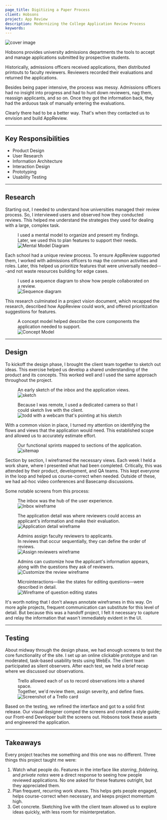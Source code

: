 ```yaml
---
page_title: Digitizing a Paper Process
client: Hobsons
project: App Review
description: Modernizing the College Application Review Process
keywords:
---
```


<div class="case-story__hero">
  <img src="/assets/placeholder-hero.svg" data-src="assets/hero.png" alt="cover image" />
</div>

Hobsons provides university admissions departments the tools to accept and manage applications submitted by prospective students.

Historically, admissions officers received applications, then distributed printouts to faculty reviewers. Reviewers recorded their evaluations and returned the applications.

Besides being paper intensive, the process was messy. Admissions officers had no insight into progress and had to hunt down reviewers, nag them, reassign applicants, and so on. Once they got the information back, they had the arduous task of manually entering the evaluations.

Clearly there had to be a better way. That's when they contacted us to envision and build AppReview.

---

<h2>Key Responsibilities</h2>

<div class="main-content__2-col">
  <ul>
    <li>Product Design</li>
    <li>User Research</li>
    <li>Information Architecture</li>
    <li>Interaction Design</li>
    <li>Prototyping</li>
    <li>Usability Testing</li>
  </ul>
</div>

---

## Research

Starting out, I needed to understand how universities managed their review process. So, I interviewed users and observed how they conducted reviews. This helped me understand the strategies they used for dealing with a large, complex task.

<figure class="full-bleed">
  <figcaption>I used a mental model to organize and present my findings. Later, we used this to plan features to support their needs.</figcaption>
  <img src="/assets/placeholder-2000.svg" data-src="assets/mental-model.png" alt="Mental Model Diagram" />
</figure>

Each school had a unique review process. To ensure AppReview supported them, I worked with admissions officers to map the common activities and roles. Later, this helped us prioritize features that were universally needed---and not waste resources building for edge cases.

<figure>
  <figcaption>I used a sequence diagram to show how people collaborated on a review.</figcaption>
  <img src="/assets/placeholder-800.svg" data-src="assets/sequence-diagram.png" alt="Sequence diagram" />
</figure>

This research culminated in a project vision document, which recapped the research, described how AppReview could work, and offered prioritization suggestions for features.

<figure>
  <figcaption>A concept model helped describe the core components the application needed to support.</figcaption>
  <img src="/assets/placeholder-800.svg" data-src="assets/concept-model.png" alt="Concept Model" />
</figure>

---

## Design

To kickoff the design phase, I brought the client team together to sketch out ideas. This exercise helped us develop a shared understanding of the product and its concepts. This worked well and I used the same approach throughout the project.

<figure>
  <figcaption>An early sketch of the inbox and the application views.</figcaption>
  <img src="/assets/placeholder-800.svg" data-src="assets/sketch.png" alt="sketch" />
</figure>

<figure>
  <figcaption>Because I was remote, I used a dedicated camera so that I could sketch live with the client.</figcaption>
  <img src="/assets/placeholder-800.svg" data-src="assets/remote-sketching.png" alt="todd with a webcam that's pointing at his sketch" />
</figure>

With a common vision in place, I turned my attention on identifying the flows and views that the application would need. This established scope and allowed us to accurately estimate effort.

<figure>
  <figcaption>Our functional sprints mapped to sections of the application.</figcaption>
  <img src="/assets/placeholder-800.svg" data-src="assets/sitemap.png" alt="sitemap" />
</figure>

Section by section, I wireframed the necessary views. Each week I held a work share, where I presented what had been completed. Critically, this was attended by their product, development, and QA teams. This kept everyone in the loop and helped us course-correct when needed. Outside of these, we had ad-hoc video conferences and Basecamp discussions.

Some notable screens from this process:

<figure>
  <figcaption>The inbox was the hub of the user experience.</figcaption>
  <img src="/assets/placeholder-800.svg" data-src="assets/wireframe-inbox.png" alt="Inbox wireframe" />
</figure>

<figure>
  <figcaption>The application detail was where reviewers could access an applicant's information and make their evaluation.</figcaption>
  <img src="/assets/placeholder-800.svg" data-src="assets/wireframe-application.png" alt="Application detail wireframe" />
</figure>

<figure>
  <figcaption>Admins assign faculty reviewers to applicants. <br />In reviews that occur sequentially, they can define the order of reviews.</figcaption>
  <img src="/assets/placeholder-800.svg" data-src="assets/wireframe-assign-reviewers.png" alt="Assign reviewers wireframe" />
</figure>

<figure>
  <figcaption>Admins can customize how the applicant's information appears, along with the questions they ask of reviewers.</figcaption>
  <img src="/assets/placeholder-800.svg" data-src="assets/wireframe-customize-review.png" alt="Customize the review wireframe" />
</figure>

<figure>
  <figcaption>Microinteractions&mdash;like the states for editing questions&mdash;were described in detail.</figcaption>
  <img src="/assets/placeholder-800.svg" data-src="assets/wireframe-microinteractions.png" alt="Wireframe of question editing states" />
</figure>

It's worth noting that I don't always annotate wireframes in this way. On more agile projects, frequent communication can substitute for this level of detail. But because this was a handoff project, I felt it necessary to capture and relay the information that wasn't immediately evident in the UI.

---

## Testing

About midway through the design phase, we had enough screens to test the core functionality of the site. I set up an online clickable prototype and ran moderated, task-based usability tests using WebEx. The client team participated as silent observers. After each test, we held a brief recap where we discussed our observations.

<figure>
  <figcaption>Trello allowed each of us to record observations into a shared space.<br />Together, we'd review them, assign severity, and define fixes.</figcaption>
  <img src="/assets/placeholder-800.svg" data-src="assets/trello.png" alt="Screenshot of a Trello card" />
</figure>

Based on the testing, we refined the interface and got to a solid first release. Our visual designer comped the screens and created a style guide; our Front-end Developer built the screens out. Hobsons took these assets and engineered the application.  

---

## Takeaways

Every project teaches me something and this one was no different. Three things this project taught me were:

1. Watch what people do. Features in the interface like _starring_, _foldering_, and _private notes_ were a direct response to seeing how people reviewed applications. No one asked for these features outright, but they appreciated them.
1. Plan frequent, recurring work shares. This helps gets people engaged, helps course-correct when necessary, and keeps project momentum high.
1. Get concrete. Sketching live with the client team allowed us to explore ideas quickly, with less room for misinterpretation.
